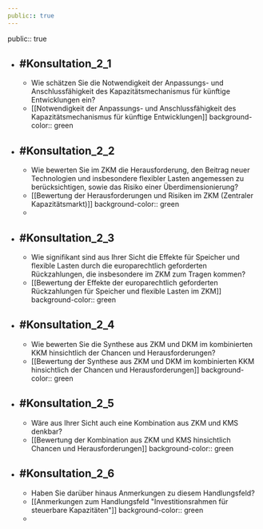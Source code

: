 ```yaml
---
public:: true
---
```

public:: true

- ## #Konsultation_2_1
	- Wie schätzen Sie die Notwendigkeit der Anpassungs- und Anschlussfähigkeit des Kapazitätsmechanismus für künftige Entwicklungen ein?
	- [[Notwendigkeit der Anpassungs- und Anschlussfähigkeit des Kapazitätsmechanismus für künftige Entwicklungen]]
	  background-color:: green
- ## #Konsultation_2_2
	- Wie bewerten Sie im ZKM die Herausforderung, den Beitrag neuer Technologien und insbesondere flexibler Lasten angemessen zu berücksichtigen, sowie das Risiko einer Überdimensionierung?
	- [[Bewertung der Herausforderungen und Risiken im ZKM (Zentraler Kapazitätsmarkt)]]
	  background-color:: green
	-
- ## #Konsultation_2_3
	- Wie signifikant sind aus Ihrer Sicht die Effekte für Speicher und flexible Lasten durch die europarechtlich geforderten Rückzahlungen, die insbesondere im ZKM zum Tragen kommen?
	- [[Bewertung der Effekte der europarechtlich geforderten Rückzahlungen für Speicher und flexible Lasten im ZKM]]
	  background-color:: green
- ## #Konsultation_2_4
	- Wie bewerten Sie die Synthese aus ZKM und DKM im kombinierten KKM hinsichtlich der Chancen und Herausforderungen?
	- [[Bewertung der Synthese aus ZKM und DKM im kombinierten KKM hinsichtlich der Chancen und Herausforderungen]]
	  background-color:: green
- ## #Konsultation_2_5
	- Wäre aus Ihrer Sicht auch eine Kombination aus ZKM und KMS denkbar?
	- [[Bewertung der Kombination aus ZKM und KMS hinsichtlich Chancen und Herausforderungen]]
	  background-color:: green
- ## #Konsultation_2_6
	- Haben Sie darüber hinaus Anmerkungen zu diesem Handlungsfeld?
	- [[Anmerkungen zum Handlungsfeld "Investitionsrahmen für steuerbare Kapazitäten"]]
	  background-color:: green
	-
